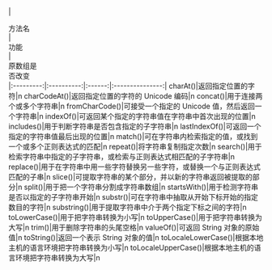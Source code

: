 |<div style="width: 85px">方法名</div>| <div style="width: 150px">功能 </div>|<div style="width: 60px"> 原数组是否改变</div>
|:---------:|:----------:|:------:|:---------------:|
charAt()|返回指定位置的字符|n
charCodeAt()|返回指定位置的字符的 Unicode 编码|n
concat()|用于连接两个或多个字符串|n
fromCharCode()|可接受一个指定的 Unicode 值，然后返回一个字符串|n
indexOf()|可返回某个指定的字符串值在字符串中首次出现的位置|n
includes()|用于判断字符串是否包含指定的子字符串|n
lastIndexOf()|可返回一个指定的字符串值最后出现的位置|n
match()|可在字符串内检索指定的值，或找到一个或多个正则表达式的匹配|n
repeat()|将字符串复制指定次数|n
search()|用于检索字符串中指定的子字符串，或检索与正则表达式相匹配的子字符串|n
replace()|用于在字符串中用一些字符替换另一些字符，或替换一个与正则表达式匹配的子串|n
slice()|可提取字符串的某个部分，并以新的字符串返回被提取的部分|n
split()|用于把一个字符串分割成字符串数组|n
startsWith()|用于检测字符串是否以指定的子字符串开始|n
substr()|可在字符串中抽取从开始下标开始的指定数目的字符|n
substring()|用于提取字符串中介于两个指定下标之间的字符|n
toLowerCase()|用于把字符串转换为小写|n
toUpperCase()|用于把字符串转换为大写|n
trim()|用于删除字符串的头尾空格|n
valueOf()|可返回 String 对象的原始值|n
toString()|返回一个表示 String 对象的值|n
toLocaleLowerCase()|根据本地主机的语言环境把字符串转换为小写|n
toLocaleUpperCase()|根据本地主机的语言环境把字符串转换为大写|n